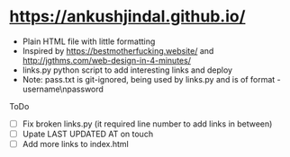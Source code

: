 # https://ankushjindal.github.io/

- Plain HTML file with little formatting
- Inspired by https://bestmotherfucking.website/ and http://jgthms.com/web-design-in-4-minutes/
- links.py python script to add interesting links and deploy
- Note: pass.txt is git-ignored, being used by links.py and is of format - username\npassword

ToDo

- [ ] Fix broken links.py (it required line number to add links in between)
- [ ] Upate LAST UPDATED AT on touch
- [ ] Add more links to index.html
